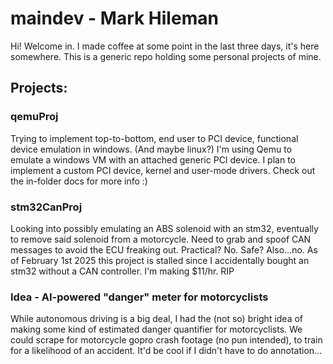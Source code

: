 # **maindev - Mark Hileman**
Hi! Welcome in.  I made coffee at some point in the last three days, it's here somewhere. This is a generic repo holding some personal projects of mine.

## Projects:
### qemuProj
Trying to implement top-to-bottom, end user to PCI device, functional device emulation in windows. (And maybe linux?) I'm using Qemu to emulate a windows VM with an attached generic PCI device.  I plan to implement a custom PCI device, kernel and user-mode drivers.  Check out the in-folder docs for more info :) 

### stm32CanProj
Looking into possibly emulating an ABS solenoid with an stm32, eventually to remove said solenoid from a motorcycle.  Need to grab and spoof CAN messages to avoid the ECU freaking out. Practical? No. Safe? Also...no.
As of February 1st 2025 this project is stalled since I accidentally bought an stm32 without a CAN controller.  I'm making $11/hr.  RIP

### Idea - AI-powered "danger" meter for motorcyclists
While autonomous driving is a big deal, I had the (not so) bright idea of making some kind of estimated danger quantifier for motorcyclists. We could scrape for motorcycle gopro crash footage (no pun intended), to train for a likelihood of an accident.  It'd be cool if I didn't have to do annotation...

